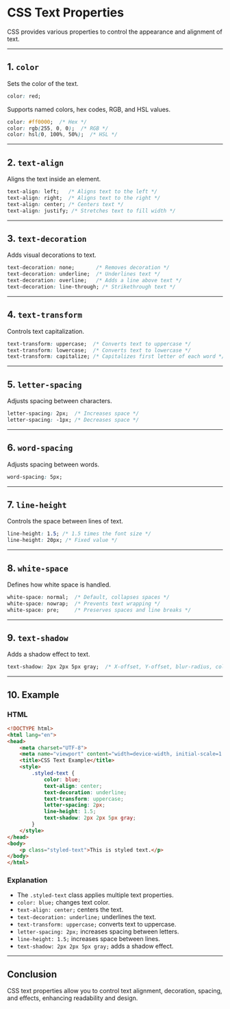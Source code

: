 # CSS Text Properties

CSS provides various properties to control the appearance and alignment of text.

---

## 1. `color`
Sets the color of the text.
```css
color: red;
```
Supports named colors, hex codes, RGB, and HSL values.
```css
color: #ff0000;  /* Hex */
color: rgb(255, 0, 0);  /* RGB */
color: hsl(0, 100%, 50%);  /* HSL */
```

---

## 2. `text-align`
Aligns the text inside an element.
```css
text-align: left;   /* Aligns text to the left */
text-align: right;  /* Aligns text to the right */
text-align: center; /* Centers text */
text-align: justify; /* Stretches text to fill width */
```

---

## 3. `text-decoration`
Adds visual decorations to text.
```css
text-decoration: none;       /* Removes decoration */
text-decoration: underline;  /* Underlines text */
text-decoration: overline;   /* Adds a line above text */
text-decoration: line-through; /* Strikethrough text */
```

---

## 4. `text-transform`
Controls text capitalization.
```css
text-transform: uppercase;  /* Converts text to uppercase */
text-transform: lowercase;  /* Converts text to lowercase */
text-transform: capitalize; /* Capitalizes first letter of each word */
```

---

## 5. `letter-spacing`
Adjusts spacing between characters.
```css
letter-spacing: 2px;  /* Increases space */
letter-spacing: -1px; /* Decreases space */
```

---

## 6. `word-spacing`
Adjusts spacing between words.
```css
word-spacing: 5px;
```

---

## 7. `line-height`
Controls the space between lines of text.
```css
line-height: 1.5; /* 1.5 times the font size */
line-height: 20px; /* Fixed value */
```

---

## 8. `white-space`
Defines how white space is handled.
```css
white-space: normal;  /* Default, collapses spaces */
white-space: nowrap;  /* Prevents text wrapping */
white-space: pre;     /* Preserves spaces and line breaks */
```

---

## 9. `text-shadow`
Adds a shadow effect to text.
```css
text-shadow: 2px 2px 5px gray;  /* X-offset, Y-offset, blur-radius, color */
```

---

## 10. Example

### HTML
```html
<!DOCTYPE html>
<html lang="en">
<head>
    <meta charset="UTF-8">
    <meta name="viewport" content="width=device-width, initial-scale=1.0">
    <title>CSS Text Example</title>
    <style>
        .styled-text {
            color: blue;
            text-align: center;
            text-decoration: underline;
            text-transform: uppercase;
            letter-spacing: 2px;
            line-height: 1.5;
            text-shadow: 2px 2px 5px gray;
        }
    </style>
</head>
<body>
    <p class="styled-text">This is styled text.</p>
</body>
</html>
```

### Explanation
- The `.styled-text` class applies multiple text properties.
- `color: blue;` changes text color.
- `text-align: center;` centers the text.
- `text-decoration: underline;` underlines the text.
- `text-transform: uppercase;` converts text to uppercase.
- `letter-spacing: 2px;` increases spacing between letters.
- `line-height: 1.5;` increases space between lines.
- `text-shadow: 2px 2px 5px gray;` adds a shadow effect.

---

## Conclusion
CSS text properties allow you to control text alignment, decoration, spacing, and effects, enhancing readability and design.
